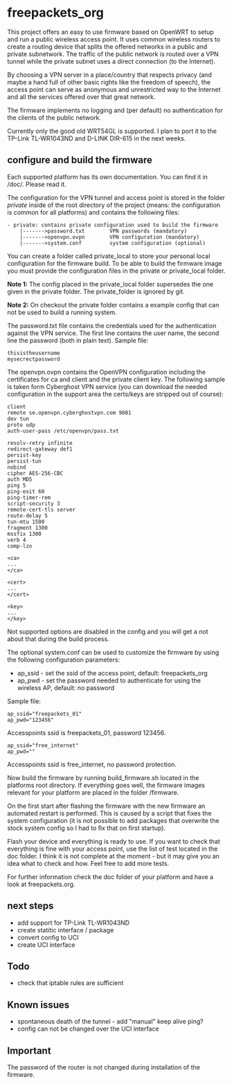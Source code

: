 freepackets_org
===============

This project offers an easy to use firmware based on OpenWRT to setup and run
a public wireless access point. It uses common wireless routers to create
a routing device that splits the offered networks in a public and private
subnetwork. The traffic of the public network is routed over a VPN tunnel
while the private subnet uses a direct connection (to the Internet).

By choosing a VPN server in a place/country that respects privacy (and maybe
a hand full of other basic rights like the freedom of speech), the
access point can serve as anonymous and unrestricted way to the Internet and
all the services offered over that great network.

The firmware implements no logging and (per default) no authentication for the
clients of the public network.

Currently only the good old WRT54GL is supported. I plan to port it to the
TP-Link TL-WR1043ND and D-LINK DIR-615 in the next weeks.

## configure and build the firmware

Each supported platform has its own documentation. You can find it in
<platform>/doc/. Please read it.

The configuration for the VPN tunnel and access point is stored in the
folder *private* inside of the root directory of the project (means: the
configuration is common for all platforms) and contains the following files:
```
- private: contains private configuration used to build the firmware
    |------->password.txt        VPN passwords (mandatory)
    |------->openvpn.ovpn        VPN configuration (mandatory)
    |------->system.conf         system configuration (optional)
```

You can create a folder called private_local to store your personal local 
configuration for the firmware build. To be able to build the firmware image 
you must provide the configuration files in the private or private_local folder. 

**Note 1:** The config placed in the private_local folder supersedes the one 
given in the private folder. The private_folder is ignored by git.

**Note 2:** On checkout the private folder contains a example config that can 
not be used to build a running system.

The password.txt file contains the credentials used for the authentication
against the VPN service. The first line contains the user name, the second
line the password (both in plain text). Sample file:
```
thisistheusername
mysecrectpassword
```

The openvpn.ovpn contains the OpenVPN configuration including the
certificates for ca and client and the private client key. The following
sample is taken form Cyberghost VPN service (you can download the needed
configuration in the support area the certs/keys are stripped out
of course):

```
client
remote se.openvpn.cyberghostvpn.com 9081
dev tun
proto udp
auth-user-pass /etc/openvpn/pass.txt

resolv-retry infinite
redirect-gateway def1
persist-key
persist-tun
nobind
cipher AES-256-CBC
auth MD5
ping 5
ping-exit 60
ping-timer-rem
script-security 3
remote-cert-tls server
route-delay 5
tun-mtu 1500
fragment 1300
mssfix 1300
verb 4
comp-lzo

<ca>
...
</ca>

<cert>
...
</cert>

<key>
...
</key>
```

Not supported options are disabled in the config and you will get a not
about that during the build process.

The optional system.conf can be used to customize the firmware by using the
following configuration parameters:
* ap_ssid - set the ssid of the access point, default: freepackets_org
* ap_pwd  - set the password needed to authenticate for using the wireless AP, default: no password

Sample file:
```
ap_ssid="freepackets_01"
ap_pwd="123456"
```

Accesspoints ssid is freepackets_01, password 123456.

```
ap_ssid="free_internet"
ap_pwd=""
```

Accesspoints ssid is free_internet, no password protection.

Now build the firmware by running build_firmware.sh located in the platforms
root directory. If everything goes well, the firmware images relevant for
your platform are placed in the folder <your platform>/firmware.

On the first start after flashing the firmware with the new firmware an 
automated restart is performed. This is caused by a script that fixes
the system configuration (it is not possible to add packages that overwrite
the stock system config so I had to fix that on first startup).

Flash your device and everything is ready to use. If you want to check that
everything is fine with your access point, use the list of test located in the doc
folder. I think it is not complete at the moment - but it may give you an idea
what to check and how. Feel free to add more tests.

For further information check the doc folder of your platform and have a look
at freepackets.org.

## next steps
* add support for TP-Link TL-WR1043ND
* create statitic interface / package
* convert config to UCI
* create UCI interface

## Todo
* check that iptable rules are sufficient

## Known issues
* spontaneous death of the tunnel - add "manual" keep alive ping?
* config can not be changed over the UCI interface

## Important

The password of the router is not changed during installation of the firmware.

